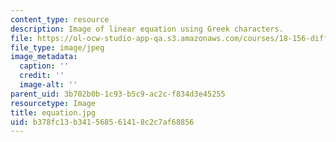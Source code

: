 ```yaml
---
content_type: resource
description: Image of linear equation using Greek characters.
file: https://ol-ocw-studio-app-qa.s3.amazonaws.com/courses/18-156-differential-analysis-spring-2004/b378fc13b341568561418c2c7af68856_equation.jpg
file_type: image/jpeg
image_metadata:
  caption: ''
  credit: ''
  image-alt: ''
parent_uid: 3b702b0b-1c93-b5c9-ac2c-f834d3e45255
resourcetype: Image
title: equation.jpg
uid: b378fc13-b341-5685-6141-8c2c7af68856
---
```

